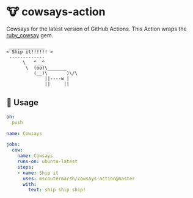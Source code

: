 # 🐮 cowsays-action
Cowsays for the latest version of GitHub Actions. This Action wraps the [ruby_cowsay](https://github.com/PatrickTulskie/ruby_cowsay) gem.

```
 _____________ 
< Ship it!!!!!! >
 ------------- 
      \   ^__^
       \  (oo)\_______
          (__)\       )\/\
              ||----w |
              ||     ||

```

## 🐄 Usage

```yml
on:
  push

name: Cowsays

jobs:
  cow:
    name: Cowsays
    runs-on: ubuntu-latest
    steps:
    - name: Ship it
      uses: mscoutermarsh/cowsays-action@master
      with:
        text: ship ship ship!
```
